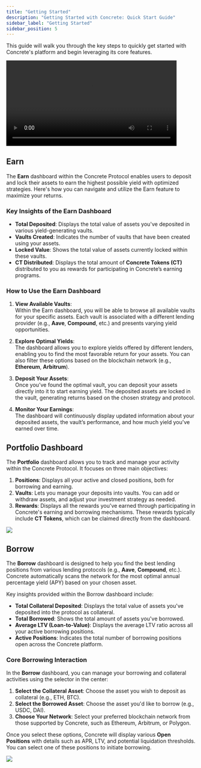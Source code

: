 ```yaml
---
title: "Getting Started"
description: "Getting Started with Concrete: Quick Start Guide"
sidebar_label: "Getting Started"
sidebar_position: 5
---
```


This guide will walk you through the key steps to quickly get started with Concrete's platform and begin leveraging its core features.

<video controls width="90%">
  <source src="/vid/earn3.mp4"/>
</video>

## Earn

The **Earn** dashboard within the Concrete Protocol enables users to deposit and lock their assets to earn the highest possible yield with optimized strategies. Here's how you can navigate and utilize the Earn feature to maximize your returns.

### Key Insights of the Earn Dashboard

- **Total Deposited**: Displays the total value of assets you've deposited in various yield-generating vaults.
- **Vaults Created**: Indicates the number of vaults that have been created using your assets.
- **Locked Value**: Shows the total value of assets currently locked within these vaults.
- **CT Distributed**: Displays the total amount of **Concrete Tokens (CT)** distributed to you as rewards for participating in Concrete’s earning programs.

### How to Use the Earn Dashboard

1. **View Available Vaults**:  
   Within the Earn dashboard, you will be able to browse all available vaults for your specific assets. Each vault is associated with a different lending provider (e.g., **Aave**, **Compound**, etc.) and presents varying yield opportunities.

2. **Explore Optimal Yields**:  
   The dashboard allows you to explore yields offered by different lenders, enabling you to find the most favorable return for your assets. You can also filter these options based on the blockchain network (e.g., **Ethereum**, **Arbitrum**).

3. **Deposit Your Assets**:  
   Once you’ve found the optimal vault, you can deposit your assets directly into it to start earning yield. The deposited assets are locked in the vault, generating returns based on the chosen strategy and protocol.

4. **Monitor Your Earnings**:  
   The dashboard will continuously display updated information about your deposited assets, the vault’s performance, and how much yield you've earned over time.

## Portfolio Dashboard

The **Portfolio** dashboard allows you to track and manage your activity within the Concrete Protocol. It focuses on three main objectives:

1. **Positions**: Displays all your active and closed positions, both for borrowing and earning.
2. **Vaults**: Lets you manage your deposits into vaults. You can add or withdraw assets, and adjust your investment strategy as needed.
3. **Rewards**: Displays all the rewards you've earned through participating in Concrete's earning and borrowing mechanisms. These rewards typically include **CT Tokens**, which can be claimed directly from the dashboard.

![](/img/portfolio.png)

## Borrow

The **Borrow** dashboard is designed to help you find the best lending positions from various lending protocols (e.g., **Aave**, **Compound**, etc.). Concrete automatically scans the network for the most optimal annual percentage yield (APY) based on your chosen asset.

Key insights provided within the Borrow dashboard include:

- **Total Collateral Deposited**: Displays the total value of assets you've deposited into the protocol as collateral.
- **Total Borrowed**: Shows the total amount of assets you've borrowed.
- **Average LTV (Loan-to-Value)**: Displays the average LTV ratio across all your active borrowing positions.
- **Active Positions**: Indicates the total number of borrowing positions open across the Concrete platform.

### Core Borrowing Interaction

In the **Borrow** dashboard, you can manage your borrowing and collateral activities using the selector in the center:

1. **Select the Collateral Asset**: Choose the asset you wish to deposit as collateral (e.g., ETH, BTC).
2. **Select the Borrowed Asset**: Choose the asset you'd like to borrow (e.g., USDC, DAI).
3. **Choose Your Network**: Select your preferred blockchain network from those supported by Concrete, such as Ethereum, Arbitrum, or Polygon.

Once you select these options, Concrete will display various **Open Positions** with details such as APR, LTV, and potential liquidation thresholds. You can select one of these positions to initiate borrowing.

![](/img/borrow-3.png)
